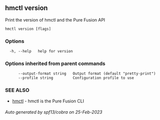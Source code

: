 ## hmctl version

Print the version of hmctl and the Pure Fusion API

```
hmctl version [flags]
```

### Options

```
  -h, --help   help for version
```

### Options inherited from parent commands

```
      --output-format string   Output format (default "pretty-print")
      --profile string         Configuration profile to use
```

### SEE ALSO

* [hmctl](hmctl.md)	 - hmctl is the Pure Fusion CLI

###### Auto generated by spf13/cobra on 25-Feb-2023
